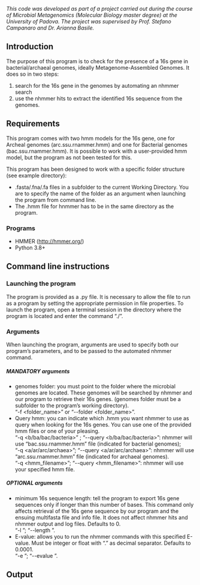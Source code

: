 *This code was developed as part of a project carried out during the course of Microbial Metagenomics 
(Molecular Biology master degree) at the University of Padova. 
The project was supervised by Prof. Stefano Campanaro and Dr. Arianna Basile.*

## Introduction
The purpose of this program is to check for the presence of a 16s gene in bacterial/archaeal genomes, ideally Metagenome-Assembled Genomes. It does so in two steps:
1. search for the 16s gene in the genomes by automating an nhmmer search
2. use the nhmmer hits to extract the identified 16s sequence from the genomes.

## Requirements
This program comes with two hmm models for the 16s gene, one for Archeal genomes (arc.ssu.rnammer.hmm) and one for Bacterial genomes (bac.ssu.rnammer.hmm). It is possible to work with a user-provided hmm model, but the program as not been tested for this.

This program has been designed to work with a specific folder structure (see example directory): 
- .fasta/.fna/.fa files in a subfolder to the current Working Directory. You are to specify the name of the folder as an argument when launching the program from command line.
- The .hmm file for hnmmer has to be in the same directory as the program.

### Programs
- HMMER (http://hmmer.org/)
- Python 3.8+

## Command line instructions
### Launching the program
The program is provided as a .py file. It is necessary to allow the file to run as a program by setting the appropriate permission in file properties.
To launch the program, open a terminal session in the directory where the program is located and enter the command “./<nome del programma>”.
### Arguments
When launching the program, arguments are used to specify both our program’s parameters, and to be passed to the automated nhmmer command.
##### MANDATORY arguments
- genomes folder: you must point to the folder where the microbial genomes are located. These genomes will be searched by nhmmer and our program to retrieve their 16s genes. (genomes folder must be a subfolder to the program’s working directory).\
“-f <folder_name>” or “--folder <folder_name>”.
- Query hmm: you can indicate which .hmm you want nhmmer to use as query when looking for the 16s genes. You can use one of the provided hmm files or one of your pleasing.\
	“-q <b/ba/bac/bacteria>” ; “--query <b/ba/bac/bacteria>”: nhmmer will use “bac.ssu.rnammer.hmm” file (indicated for bacterial genomes);\
	“-q <a/ar/arc/archaea>”; “--query <a/ar/arc/archaea>”: nhmmer will use “arc.ssu.rnammer.hmm” file (indicated for archaeal genomes).\
	“-q <hmm_filename>”; “--query <hmm_filename>”: nhmmer will use your specified hmm file.
    
##### OPTIONAL arguments
- minimum 16s sequence length: tell the program to export 16s gene sequences only if longer than this number of bases. This command only affects retrieval of the 16s gene sequence by our program and the ensuing multifasta file and info file. It does not affect nhmmer hits and nhmmer output and log files. Defaults to 0.\
“-l <number>”; “--length <number>”.
- E-value: allows you to run the nhmmer commands with this specified E-value. Must be integer or float with “.” as decimal separator. Defaults to 0.0001.\
“-e <e-value>”; “--evalue <e-value>”.
	
	
## Output
